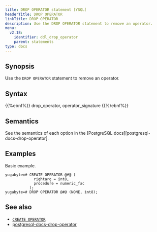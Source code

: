 ```yaml
---
title: DROP OPERATOR statement [YSQL]
headerTitle: DROP OPERATOR
linkTitle: DROP OPERATOR
description: Use the DROP OPERATOR statement to remove an operator.
menu:
  v2.18:
    identifier: ddl_drop_operator
    parent: statements
type: docs
---
```


## Synopsis

Use the `DROP OPERATOR` statement to remove an operator.

## Syntax

{{%ebnf%}}
  drop_operator,
  operator_signature
{{%/ebnf%}}

## Semantics

See the semantics of each option in the [PostgreSQL docs][postgresql-docs-drop-operator].

## Examples

Basic example.

```plpgsql
yugabyte=# CREATE OPERATOR @#@ (
             rightarg = int8,
             procedure = numeric_fac
           );
yugabyte=# DROP OPERATOR @#@ (NONE, int8);
```

## See also

- [`CREATE OPERATOR`](../ddl_create_operator)
- [postgresql-docs-drop-operator](https://www.postgresql.org/docs/current/sql-dropoperator.html)
